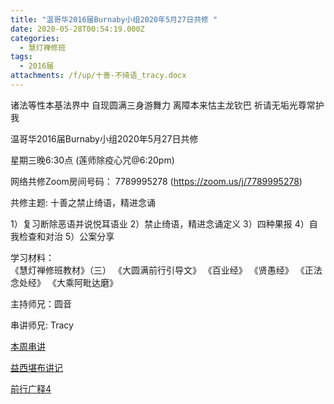```yaml
---
title: "温哥华2016届Burnaby小组2020年5月27日共修 "
date: 2020-05-28T00:54:19.000Z
categories:
  - 慧灯禅修班
tags:
  - 2016届
attachments: /f/up/十善-不绮语_tracy.docx
---
```

诸法等性本基法界中 自现圆满三身游舞力 离障本来怙主龙钦巴 祈请无垢光尊常护我

温哥华2016届Burnaby小组2020年5月27日共修 

星期三晚6:30点 (莲师除疫心咒@6:20pm)

网络共修Zoom房间号码： 7789995278 (<https://zoom.us/j/7789995278>)

共修主题: 十善之禁止绮语，精进念诵

1）复习断除恶语并说悦耳语业
2）禁止绮语，精进念诵定义
3）四种果报
4）自我检查和对治
5）公案分享

学习材料：  
《慧灯禅修班教材》（三） 
《大圆满前行引导文》
《百业经》
《贤愚经》
《正法念处经》
《大乘阿毗达磨》

主持师兄：圆音

串讲师兄: Tracy


[本周串讲](https://hdvblob.blob.core.windows.net/hdv/f/up/十善-不绮语_tracy.docx)

[益西堪布讲记](https://hdvblob.blob.core.windows.net/hdv/f/up/因果益西.pdf)

[前行广释4](https://hdvblob.blob.core.windows.net/hdv/f/up/前行广释4.pdf)
